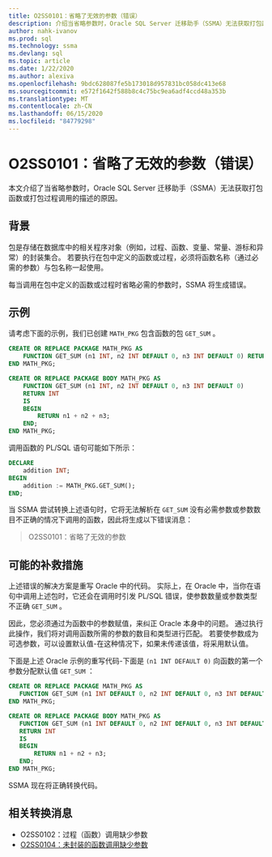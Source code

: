 ```yaml
---
title: O2SS0101：省略了无效的参数（错误）
description: 介绍当省略参数时，Oracle SQL Server 迁移助手（SSMA）无法获取打包函数或打包过程调用的描述的原因。
author: nahk-ivanov
ms.prod: sql
ms.technology: ssma
ms.devlang: sql
ms.topic: article
ms.date: 1/22/2020
ms.author: alexiva
ms.openlocfilehash: 9bdc628087fe5b173018d957831bc058dc413e68
ms.sourcegitcommit: e572f1642f588b8c4c75bc9ea6adf4ccd48a353b
ms.translationtype: MT
ms.contentlocale: zh-CN
ms.lasthandoff: 06/15/2020
ms.locfileid: "84779298"
---
```

# <a name="o2ss0101-invalid-parameter-omitting-error"></a>O2SS0101：省略了无效的参数（错误）

本文介绍了当省略参数时，Oracle SQL Server 迁移助手（SSMA）无法获取打包函数或打包过程调用的描述的原因。

## <a name="background"></a>背景

包是存储在数据库中的相关程序对象（例如，过程、函数、变量、常量、游标和异常）的封装集合。 若要执行在包中定义的函数或过程，必须将函数名称（通过必需的参数）与包名称一起使用。

每当调用在包中定义的函数或过程时省略必需的参数时，SSMA 将生成错误。

## <a name="example"></a>示例

请考虑下面的示例，我们已创建 `MATH_PKG` 包含函数的包 `GET_SUM` 。

```sql
CREATE OR REPLACE PACKAGE MATH_PKG AS
    FUNCTION GET_SUM (n1 INT, n2 INT DEFAULT 0, n3 INT DEFAULT 0) RETURN INT;
END MATH_PKG;

CREATE OR REPLACE PACKAGE BODY MATH_PKG AS
    FUNCTION GET_SUM (n1 INT, n2 INT DEFAULT 0, n3 INT DEFAULT 0)
    RETURN INT
    IS
    BEGIN
        RETURN n1 + n2 + n3;
    END;
END MATH_PKG;
```

调用函数的 PL/SQL 语句可能如下所示：

```sql
DECLARE
    addition INT;
BEGIN
    addition := MATH_PKG.GET_SUM();
END;
```

当 SSMA 尝试转换上述语句时，它将无法解析在 `GET_SUM` 没有必需参数或参数数目不正确的情况下调用的函数，因此将生成以下错误消息：

> O2SS0101：省略了无效的参数

## <a name="possible-remedies"></a>可能的补救措施

上述错误的解决方案是重写 Oracle 中的代码。 实际上，在 Oracle 中，当你在语句中调用上述包时，它还会在调用时引发 PL/SQL 错误，使参数数量或参数类型不正确 `GET_SUM` 。

因此，您必须通过为函数中的参数赋值，来纠正 Oracle 本身中的问题。 通过执行此操作，我们将对调用函数所需的参数的数目和类型进行匹配。 若要使参数成为可选参数，可以设置默认值-在这种情况下，如果未传递该值，将采用默认值。

下面是上述 Oracle 示例的重写代码-下面是 `(n1 INT DEFAULT 0)` 向函数的第一个参数分配默认值 `GET_SUM` ：

```sql
CREATE OR REPLACE PACKAGE MATH_PKG AS
   FUNCTION GET_SUM (n1 INT DEFAULT 0, n2 INT DEFAULT 0, n3 INT DEFAULT 0) RETURN INT;
END MATH_PKG;

CREATE OR REPLACE PACKAGE BODY MATH_PKG AS
   FUNCTION GET_SUM (n1 INT DEFAULT 0, n2 INT DEFAULT 0, n3 INT DEFAULT 0)
   RETURN INT
   IS
   BEGIN
       RETURN n1 + n2 + n3;
   END;
END MATH_PKG;
```

SSMA 现在将正确转换代码。

## <a name="related-conversion-messages"></a>相关转换消息

* O2SS0102：过程（函数）调用缺少参数
* [O2SS0104：未封装的函数调用缺少参数](o2ss0104.md)
